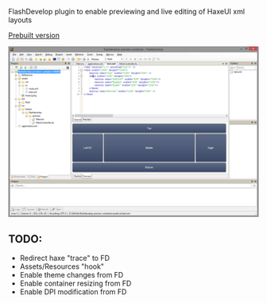 FlashDevelop plugin to enable previewing and live editing of HaxeUI xml layouts

<a href="https://github.com/ianharrigan/HaxeUILayoutPreview/blob/master/HaxeUILayoutPreview/build/HaxeUILayoutPreview.zip?raw=true">Prebuilt version</a>

<img src="https://github.com/ianharrigan/HaxeUILayoutPreview/blob/master/HaxeUILayoutPreview/docs/split_editing.png" />

TODO:
-------------------------
 - Redirect haxe "trace" to FD
 - Assets/Resources "hook" 
 - Enable theme changes from FD
 - Enable container resizing from FD
 - Enable DPI modification from FD